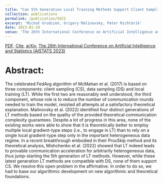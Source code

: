 ```yaml
---
title: "Can 5th Generation Local Training Methods Support Client Sampling? Yes!"
collection: publications
permalink: /publication/5GCS
excerpt: 'Michał Grudzień, Grigory Malinovsky, Peter Richtárik'
date: 2023-01-29
venue: 'The 26th International Conference on Artificial Intelligence and Statistics (AISTATS 2023)'
---
```


[PDF](https://arxiv.org/pdf/2212.14370.pdf), [Cite](https://grigory-malinovsky.github.io/files/5gcs.txt), [arXiv](https://arxiv.org/abs/2212.14370), [The 26th International Conference on Artificial Intelligence and Statistics (AISTATS 2023)](https://aistats.org/aistats2023/accepted.html) 

Abstract:
======
The celebrated FedAvg algorithm of McMahan et al. (2017) is based on three components: client sampling (CS), data sampling (DS) and local training (LT). While the first two are reasonably well understood, the third component, whose role is to reduce the number of communication rounds needed to train the model, resisted all attempts at a satisfactory theoretical explanation. Malinovsky et al. (2022) identified four distinct generations of LT methods based on the quality of the provided theoretical communication complexity guarantees. Despite a lot of progress in this area, none of the existing works were able to show that it is theoretically better to employ multiple local gradient-type steps (i.e., to engage in LT) than to rely on a single local gradient-type step only in the important heterogeneous data regime. In a recent breakthrough embodied in their ProxSkip method and its theoretical analysis, Mishchenko et al. (2022) showed that LT indeed leads to provable communication acceleration for arbitrarily heterogeneous data, thus jump-starting the 5th generation of LT methods. However, while these latest generation LT methods are compatible with DS, none of them support CS. We resolve this open problem in the affirmative. In order to do so, we had to base our algorithmic development on new algorithmic and theoretical foundations.
